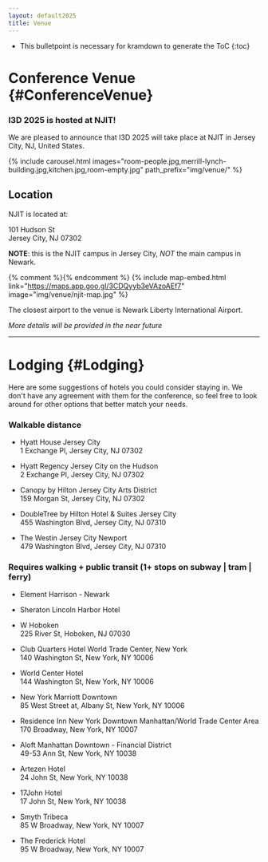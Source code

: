 ```yaml
---
layout: default2025
title: Venue
---
```


* This bulletpoint is necessary for kramdown to generate the ToC
{:toc}

# Conference Venue {#ConferenceVenue}

### I3D 2025 is hosted at NJIT!

We are pleased to announce that I3D 2025 will take place at NJIT in Jersey City, NJ, United States.

{% include carousel.html images="room-people.jpg,merrill-lynch-building.jpg,kitchen.jpg,room-empty.jpg" path_prefix="img/venue/" %}


## Location 
NJIT is located at:

101 Hudson St \
Jersey City, NJ 07302

**NOTE**: this is the NJIT campus in Jersey City, *NOT* the main campus in Newark.

{% comment %}<!-- We use this method, which requires storing a screen capture of the map because otherwise google will store cookies just for embedding it, and we don't want to deal with GDPR notices if we can avoid it. -->{% endcomment %}
{% include map-embed.html link="https://maps.app.goo.gl/3CDQyyb3eVAzoAEf7" image="img/venue/njit-map.jpg" %}

The closest airport to the venue is Newark Liberty International Airport.

*More details will be provided in the near future*

---


# Lodging {#Lodging}

Here are some suggestions of hotels you could consider staying in. We don't have any agreement with them for the conference, so feel free to look around for other options that better match your needs.

### Walkable distance

- Hyatt House Jersey City \
  1 Exchange Pl, Jersey City, NJ 07302

- Hyatt Regency Jersey City on the Hudson \
  2 Exchange Pl, Jersey City, NJ 07302

- Canopy by Hilton Jersey City Arts District \
  159 Morgan St, Jersey City, NJ 07302

- DoubleTree by Hilton Hotel & Suites Jersey City \
  455 Washington Blvd, Jersey City, NJ 07310

- The Westin Jersey City Newport \
  479 Washington Blvd, Jersey City, NJ 07310



### Requires walking + public transit (1+ stops on subway | tram | ferry)

- Element Harrison - Newark 

- Sheraton Lincoln Harbor Hotel 

- W Hoboken \
  225 River St, Hoboken, NJ 07030

- Club Quarters Hotel World Trade Center, New York \
  140 Washington St, New York, NY 10006

- World Center Hotel \
  144 Washington St, New York, NY 10006

- New York Marriott Downtown \
  85 West Street at, Albany St, New York, NY 10006

- Residence Inn New York Downtown Manhattan/World Trade Center Area \
  170 Broadway, New York, NY 10007

- Aloft Manhattan Downtown - Financial District \
  49-53 Ann St, New York, NY 10038

- Artezen Hotel \
  24 John St, New York, NY 10038

- 17John Hotel \
  17 John St, New York, NY 10038

- Smyth Tribeca \
  85 W Broadway, New York, NY 10007

- The Frederick Hotel \
  95 W Broadway, New York, NY 10007

